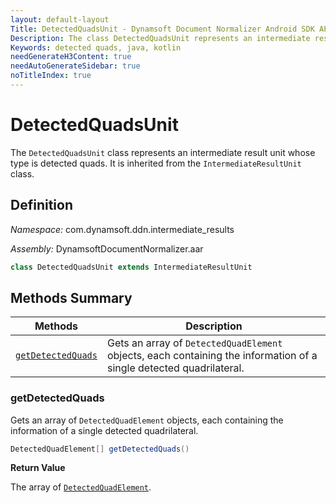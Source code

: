 ```yaml
---
layout: default-layout
Title: DetectedQuadsUnit - Dynamsoft Document Normalizer Android SDK API Reference
Description: The class DetectedQuadsUnit represents an intermediate result unit whose type is detected quads. It is inherited from the IntermediateResultUnit class.
Keywords: detected quads, java, kotlin
needGenerateH3Content: true
needAutoGenerateSidebar: true
noTitleIndex: true
---
```


# DetectedQuadsUnit

The `DetectedQuadsUnit` class represents an intermediate result unit whose type is detected quads. It is inherited from the `IntermediateResultUnit` class.

## Definition

*Namespace:* com.dynamsoft.ddn.intermediate_results

*Assembly:* DynamsoftDocumentNormalizer.aar

```java
class DetectedQuadsUnit extends IntermediateResultUnit
```

## Methods Summary

| Methods | Description |
| ---------- | ----------- |
| [`getDetectedQuads`](#getdetectedquads) | Gets an array of `DetectedQuadElement` objects, each containing the information of a single detected quadrilateral. |

### getDetectedQuads

Gets an array of `DetectedQuadElement` objects, each containing the information of a single detected quadrilateral.

```java
DetectedQuadElement[] getDetectedQuads()
```

**Return Value**

The array of [`DetectedQuadElement`](./detected-quad-element.md).
